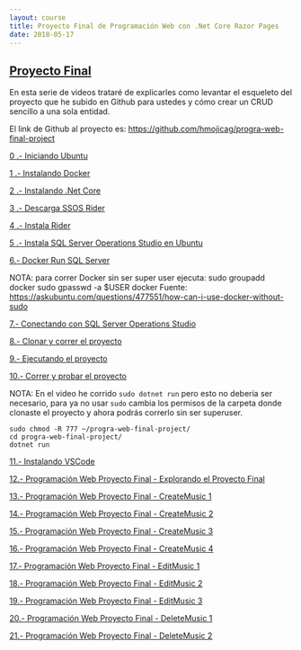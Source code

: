 ```yaml
---
layout: course
title: Proyecto Final de Programación Web con .Net Core Razor Pages
date: 2018-05-17
---
```


## [Proyecto Final](#header-2)

En esta serie de videos trataré de explicarles como levantar el esqueleto del proyecto que he subido en Github para ustedes y cómo crear un CRUD sencillo a una sola entidad.

El link de Github al proyecto es: https://github.com/hmojicag/progra-web-final-project

[0 .- Iniciando Ubuntu](https://www.youtube.com/watch?v=8d2xvYOKGas)

[1 .- Instalando Docker](https://youtu.be/OhxGLIq8QkE)

[2 .- Instalando .Net Core](https://youtu.be/1stJwO3qayY)

[3 .- Descarga SSOS Rider](https://youtu.be/UihZ-BCkiUU)

[4 .- Instala Rider](https://youtu.be/cUmgmGax0y4)

[5 .- Instala SQL Server Operations Studio en Ubuntu](https://youtu.be/0wtAqPS5XUI)

[6.- Docker Run SQL Server](https://youtu.be/MaENzBngVmo)

NOTA: para correr Docker sin ser super user ejecuta:
    sudo groupadd docker
    sudo gpasswd -a $USER docker
Fuente: https://askubuntu.com/questions/477551/how-can-i-use-docker-without-sudo

[7.- Conectando con SQL Server Operations Studio](https://youtu.be/Cr3HemyAxl4)

[8.- Clonar y correr el proyecto](https://youtu.be/y9qLYJr0FxE)

[9.- Ejecutando el proyecto](https://youtu.be/kTc_H1-hzSw)

[10.- Correr y probar el proyecto](https://youtu.be/2bz-eEM69f8)

NOTA: En el video he corrido `sudo dotnet run` pero esto no debería ser necesario, para ya no usar `sudo` cambia los permisos de la carpeta donde clonaste el proyecto y ahora podrás correrlo sin ser superuser.
    
    sudo chmod -R 777 ~/progra-web-final-project/
    cd progra-web-final-project/
    dotnet run

[11.- Instalando VSCode](https://youtu.be/d1jHMfF5dek)

[12.- Programación Web Proyecto Final - Explorando el Proyecto Final](https://youtu.be/aQKjSmPQNSE)

[13.- Programación Web Proyecto Final - CreateMusic 1](https://youtu.be/ydGixGMxnLk)

[14.- Programación Web Proyecto Final - CreateMusic 2](https://youtu.be/QfGICmdTTwo)

[15.- Programación Web Proyecto Final - CreateMusic 3](https://youtu.be/NPYFmxFcYkQ)

[16.- Programación Web Proyecto Final - CreateMusic 4](https://youtu.be/0zinVYo5qdE)

[17.- Programación Web Proyecto Final - EditMusic 1](https://youtu.be/AWVRWKBZt7o)

[18.- Programación Web Proyecto Final - EditMusic 2](https://youtu.be/K6tCvFx_Fbg)

[19.- Programación Web Proyecto Final - EditMusic 3](https://youtu.be/O40BYQ8A7uU)

[20.- Programación Web Proyecto Final - DeleteMusic 1](https://youtu.be/GcV6KWCIU1E)

[21.- Programación Web Proyecto Final - DeleteMusic 2](https://youtu.be/3VfB5c9BBek)

